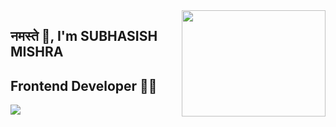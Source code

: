 <img align='right' src="https://media.giphy.com/media/M9gbBd9nbDrOTu1Mqx/giphy.gif" width="230" height="170">

## नमस्ते 🙏, I'm SUBHASISH MISHRA
## Frontend Developer 👨‍💻

[![](https://img.shields.io/badge/LinkedIn-Subhasish-blue)](https://www.linkedin.com/in/subhasish-mishra17/)
